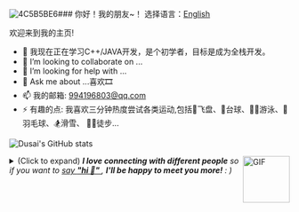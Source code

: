 ![4C5B5BE6](https://github.com/Lick0920/Lick0920/assets/48170673/48b9b33c-c4b2-4bfc-aa7a-dbc69cf2fc85)### 你好！我的朋友~！
选择语言：[English](README.md)

欢迎来到我的主页!
- 🌱 我现在正在学习C++/JAVA开发，是个初学者，目标是成为全栈开发。
- 👯 I’m looking to collaborate on ...
- 🤔 I’m looking for help with ...
- 💬 Ask me about ...喜欢🎞
- 📫 我的邮箱: 994196803@qq.com
- ⚡ 有趣的点: 我喜欢三分钟热度尝试各类运动,包括🥏飞盘、🎱台球、🏊‍♂️游泳、🏸羽毛球、🏂滑雪、 🚶‍♂️徒步...

<!--START_SECTION:waka-->
<!--END_SECTION:waka-->
![Dusai's GitHub stats](https://github-readme-stats.vercel.app/api?username=Lick0920&show_icons=true&theme=radical)


<img align="right" alt="GIF" src="src/assert/giphy.gif" width="84" title="Say HI"> <details><summary>(Click to expand) <em><b>I love connecting with different people</b> so if you want to <a href="https://github.com/Charmve/Charmve/issues/new" >say <b>"hi 👋" </b></a>, <b>I'll be happy to meet you more!</b> : )</em></summary>

<!--my introduction start-->
<!-- The one on the left is [Charmve](https://github.com/Charmve)（益达）, he will speak for me in the virtual world. -->
> You can find how to contact me in the following paltform icon url. You can follow me to find something more interesting.

- 🔭 I’m currently writing some amateur [open source projects](https://github.com/Charmve?tab=repositories), at [@Maiwei.ai](https://github.com/MaiweiAI) and [@UFund](https://github.com/UFund-Me/) by myself. A closed-loop online studying open-source repo is public at [<i><b>@computer-vision-in-action</b></i>](https://github.com/Charmve/computer-vision-in-action) <a href="https://charmve.github.io/computer-vision-in-action"><sup><i><b>Hot</b></i></sup></a>, and more interesting project can be found at [My GitHub repos](https://github.com/Charmve?tab=repositories).
- 🌱 I’m currently working at Momenta.ai, an <b>autonomous driving</b> company. Before that, I was employed at Future Security Labs of Qihoo 360 as a Research SDE. My research interests lie at <b>Machine Learning</b> and <b>Computer Vision</b>. ([#2](https://github.com/Charmve/Charmve/issues/2))
- 🤔 Only two things make me moved. 
  1. To build a cross-platform [<i>VTuber</i>](https://github.com/DeepVTuber) in meta world, which called [未麻 MIMA](https://github.com/DeepVTuber/MIMA). 
  2. <i>Bring Autonomous Driving into Real Life</i>. To solve the long tail problem and to optimize mass production performance is the goal.
- ❤️ I like eating 🍉, raising 🐓, playing 🏓, sleeping in 🛌 and 📺 [ACGN](<https://en.wikipedia.org/wiki/ACG_(subculture)>).
- 💬 Be free to ask me about anything [here](https://github.com/Charmve/Charmve/issues).

---
